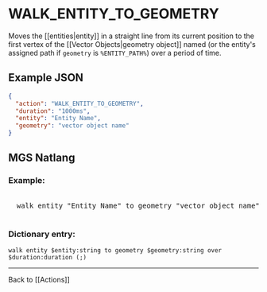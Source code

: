 # WALK_ENTITY_TO_GEOMETRY

Moves the [[entities|entity]] in a straight line from its current position to the first vertex of the [[Vector Objects|geometry object]] named (or the entity's assigned path if `geometry` is `%ENTITY_PATH%`) over a period of time.

## Example JSON

```json
{
  "action": "WALK_ENTITY_TO_GEOMETRY",
  "duration": "1000ms",
  "entity": "Entity Name",
  "geometry": "vector object name"
}
```

## MGS Natlang

### Example:

<pre class="HyperMD-codeblock mgs">

  <span class="verb">walk</span> <span class="sigil">entity</span> <span class="string">"Entity Name"</span> <span class="">to</span> <span class="sigil">geometry</span> <span class="string">"vector object name"</span> <span class="">over</span> <span class="number">1000ms</span><span class="terminator">;</span>

</pre>

### Dictionary entry:

```
walk entity $entity:string to geometry $geometry:string over $duration:duration (;)
```

---

Back to [[Actions]]
